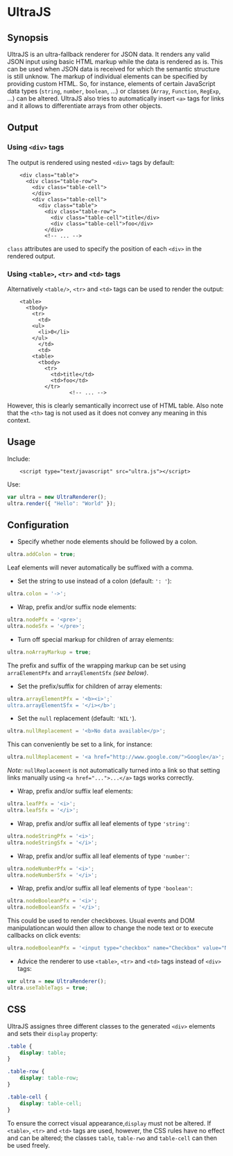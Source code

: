 # UltraJS

## Synopsis

UltraJS is an ultra-fallback renderer for JSON data. It renders any
valid JSON input using basic HTML markup while the data is rendered as
is. This can be used when JSON data is received for which the semantic
structure is still unknow. The markup of individual elements can be
specified by providing custom HTML. So, for instance, elements of
certain JavaScript data types (`string`, `number`, `boolean`, ...)  or
classes (`Array`, `Function`, `RegExp`, ...) can be altered. UltraJS
also tries to automatically insert `<a>` tags for links and it allows
to differentiate arrays from other objects.

## Output

### Using `<div>` tags

The output is rendered using nested `<div>` tags by default:

        <div class="table">
          <div class="table-row">
            <div class="table-cell">
            </div>
            <div class="table-cell">
              <div class="table">
                <div class="table-row">
                  <div class="table-cell">title</div>
                  <div class="table-cell">foo</div>
                </div>
                <!-- ... -->

`class` attributes are used to specify the position of each `<div>` in
the rendered output.

### Using `<table>`, `<tr>` and `<td>` tags

Alternatively `<table/>`, `<tr>` and `<td>` tags can be used to render
the output:


        <table>
          <tbody>
            <tr>
              <td>
            <ul>
              <li>0</li>
            </ul>
              </td>
              <td>
            <table>
              <tbody>
                <tr>
                  <td>title</td>
                  <td>foo</td>
                </tr>
                        <!-- ... -->
    
However, this is clearly semantically incorrect use of HTML
table. Also note that the `<th>` tag is not used as it does not convey
any meaning in this context.

## Usage

Include:

        <script type="text/javascript" src="ultra.js"></script>

Use:

```javascript
var ultra = new UltraRenderer();
ultra.render({ "Hello": "World" });
```

## Configuration

* Specify whether node elements should be followed by a colon.

```javascript
ultra.addColon = true;
```

Leaf elements will never automatically be suffixed with a comma.

* Set the string to use instead of a colon (default: `': '`):

```javascript
ultra.colon = '->';
```

* Wrap, prefix and/or suffix node elements:

```javascript
ultra.nodePfx = '<pre>';
ultra.nodeSfx = '</pre>';
```

* Turn off special markup for children of array elements:

```javascript
ultra.noArrayMarkup = true;
```

The prefix and suffix of the wrapping markup can be set using
`arraElementPfx` and `arrayElementSfx` *(see below)*.

* Set the prefix/suffix for children of array elements:

```javascript
ultra.arrayElementPfx = '<b><i>';`
ultra.arrayElementSfx = '</i></b>';
```

* Set the `null` replacement (default: `'NIL'`).

```javascript
ultra.nullReplacement = '<b>No data available</p>';
```

This can conveniently be set to a link, for instance:

```javascript
ultra.nullReplacement = '<a href="http://www.google.com/">Google</a>';
```

*Note:* `nullReplacement` is not automatically turned into a link so
 that setting links manually using `<a href="...">...</a>` tags works
 correctly.

* Wrap, prefix and/or suffix leaf elements:

```javascript
ultra.leafPfx = '<i>';
ultra.leafSfx = '</i>';
```

* Wrap, prefix and/or suffix all leaf elements of type `'string'`:

```javascript
ultra.nodeStringPfx = '<i>';
ultra.nodeStringSfx = '</i>';
```

* Wrap, prefix and/or suffix all leaf elements of type `'number'`:

```javascript
ultra.nodeNumberPfx = '<i>';
ultra.nodeNumberSfx = '</i>';
```

* Wrap, prefix and/or suffix all leaf elements of type `'boolean'`:

```javascript
ultra.nodeBooleanPfx = '<i>';
ultra.nodeBooleanSfx = '</i>';
```

This could be used to render checkboxes. Usual events and DOM
manipulationcan would then allow to change the node text or to execute
callbacks on click events:

```javascript
ultra.nodeBooleanPfx = '<input type="checkbox" name="Checkbox" value="Nothing"/>';
```

* Advice the renderer to use `<table>`, `<tr>` and `<td>` tags instead of
`<div>` tags:

```javascript
var ultra = new UltraRenderer();
ultra.useTableTags = true;
```

## CSS

UltraJS assignes three different classes to the generated `<div>`
elements and sets their `display` property:

```css
.table {
    display: table;
}

.table-row {
    display: table-row;
}

.table-cell {
    display: table-cell;
}
```

To ensure the correct visual appearance,`display` must not be
altered. If `<table>`, `<tr>` and `<td>` tags are used, however, the
CSS rules have no effect and can be altered; the classes `table`,
`table-rwo` and `table-cell` can then be used freely.
